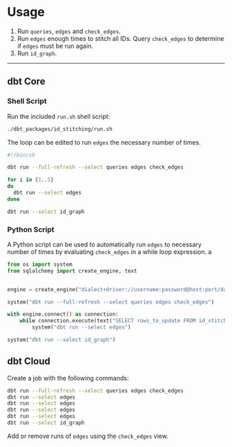 # Usage

1. Run `queries`, `edges` and `check_edges`.
2. Run `edges` enough times to stitch all IDs. Query `check_edges` to determine if `edges` must be run again.
3. Run `id_graph`.

---

## dbt Core

### Shell Script

Run the included `run.sh` shell script:

```bash
./dbt_packages/id_stitching/run.sh
```

The loop can be edited to run `edges` the necessary number of times.

```bash
#!/bin/sh

dbt run --full-refresh --select queries edges check_edges

for i in {1..5}
do
  dbt run --select edges
done

dbt run --select id_graph
```

### Python Script

A Python script can be used to automatically run `edges` to necessary number of times by evaluating `check_edges` in a while loop expression.
a
```python
from os import system
from sqlalchemy import create_engine, text


engine = create_engine("dialect+driver://username:password@host:port/database")

system("dbt run --full-refresh --select queries edges check_edges")

with engine.connect() as connection:
    while connection.execute(text("SELECT rows_to_update FROM id_stitching.check_edges")).first()[0]:
        system("dbt run --select edges")

system("dbt run --select id_graph")
```

## dbt Cloud

Create a job with the following commands:

```bash
dbt run --full-refresh --select queries edges check_edges
dbt run --select edges
dbt run --select edges
dbt run --select edges
dbt run --select edges
dbt run --select id_graph
```

Add or remove runs of `edges` using the `check_edges` view.
